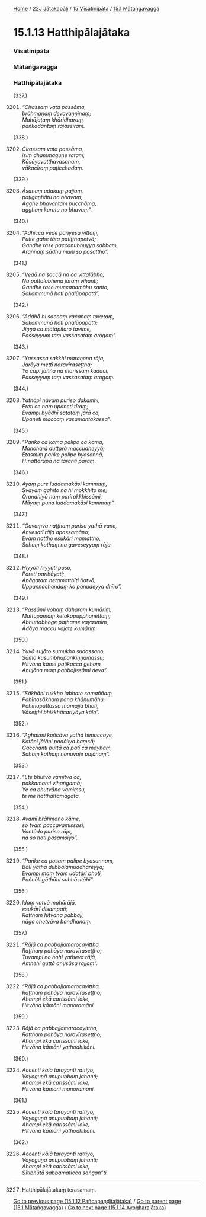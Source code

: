 
[Home](/) / [22J Jātakapāḷi](/tipitaka/22J.md) / [15 Vīsatinipāta](/tipitaka/22J/15.md) / [15.1 Mātaṅgavagga](/tipitaka/22J/15/15.1.md)

# 15.1.13 Hatthipālajātaka

### Vīsatinipāta

### Mātaṅgavagga

### Hatthipālajātaka

(337.)

3201. _“Cirassaṃ vata passāma,_  
_brāhmaṇaṃ devavaṇṇinaṃ;_  
_Mahājaṭaṃ khāridharaṃ,_  
_paṅkadantaṃ rajassiraṃ._  


(338.)

3202. _Cirassaṃ vata passāma,_  
_isiṃ dhammaguṇe rataṃ;_  
_Kāsāyavatthavasanaṃ,_  
_vākacīraṃ paṭicchadaṃ._  


(339.)

3203. _Āsanaṃ udakaṃ pajjaṃ,_  
_paṭigaṇhātu no bhavaṃ;_  
_Agghe bhavantaṃ pucchāma,_  
_agghaṃ kurutu no bhavaṃ”._  


(340.)

3204. _“Adhicca vede pariyesa vittaṃ,_  
_Putte gahe tāta patiṭṭhapetvā;_  
_Gandhe rase paccanubhuyya sabbaṃ,_  
_Araññaṃ sādhu muni so pasattho”._  


(341.)

3205. _“Vedā na saccā na ca vittalābho,_  
_Na puttalābhena jaraṃ vihanti;_  
_Gandhe rase muccanamāhu santo,_  
_Sakammunā hoti phalūpapatti”._  


(342.)

3206. _“Addhā hi saccaṃ vacanaṃ tavetaṃ,_  
_Sakammunā hoti phalūpapatti;_  
_Jiṇṇā ca mātāpitaro tavīme,_  
_Passeyyuṃ taṃ vassasataṃ arogaṃ”._  


(343.)

3207. _“Yassassa sakkhī maraṇena rāja,_  
_Jarāya mettī naravīraseṭṭha;_  
_Yo cāpi jaññā na marissaṃ kadāci,_  
_Passeyyuṃ taṃ vassasataṃ arogaṃ._  


(344.)

3208. _Yathāpi nāvaṃ puriso dakamhi,_  
_Ereti ce naṃ upaneti tīraṃ;_  
_Evampi byādhī satataṃ jarā ca,_  
_Upaneti maccaṃ vasamantakassa”._  


(345.)

3209. _“Paṅko ca kāmā palipo ca kāmā,_  
_Manoharā duttarā maccudheyyā;_  
_Etasmiṃ paṅke palipe byasannā,_  
_Hīnattarūpā na taranti pāraṃ._  


(346.)

3210. _Ayaṃ pure luddamakāsi kammaṃ,_  
_Svāyaṃ gahīto na hi mokkhito me;_  
_Orundhiyā naṃ parirakkhissāmi,_  
_Māyaṃ puna luddamakāsi kammaṃ”._  


(347.)

3211. _“Gavaṃva naṭṭhaṃ puriso yathā vane,_  
_Anvesatī rāja apassamāno;_  
_Evaṃ naṭṭho esukārī mamattho,_  
_Sohaṃ kathaṃ na gaveseyyaṃ rāja._  


(348.)

3212. _Hiyyoti hiyyati poso,_  
_Pareti parihāyati;_  
_Anāgataṃ netamatthīti ñatvā,_  
_Uppannachandaṃ ko panudeyya dhīro”._  


(349.)

3213. _“Passāmi vohaṃ daharaṃ kumāriṃ,_  
_Mattūpamaṃ ketakapupphanettaṃ;_  
_Abhuttabhoge paṭhame vayasmiṃ,_  
_Ādāya maccu vajate kumāriṃ._  


(350.)

3214. _Yuvā sujāto sumukho sudassano,_  
_Sāmo kusumbhaparikiṇṇamassu;_  
_Hitvāna kāme paṭikacca gehaṃ,_  
_Anujāna maṃ pabbajissāmi deva”._  


(351.)

3215. _“Sākhāhi rukkho labhate samaññaṃ,_  
_Pahīnasākhaṃ pana khāṇumāhu;_  
_Pahīnaputtassa mamajja bhoti,_  
_Vāseṭṭhi bhikkhācariyāya kālo”._  


(352.)

3216. _“Aghasmi koñcāva yathā himaccaye,_  
_Katāni jālāni padāliya haṃsā;_  
_Gacchanti puttā ca patī ca mayhaṃ,_  
_Sāhaṃ kathaṃ nānuvaje pajānaṃ”._  


(353.)

3217. _“Ete bhutvā vamitvā ca,_  
_pakkamanti vihaṅgamā;_  
_Ye ca bhutvāna vamiṃsu,_  
_te me hatthattamāgatā._  


(354.)

3218. _Avamī brāhmaṇo kāme,_  
_so tvaṃ paccāvamissasi;_  
_Vantādo puriso rāja,_  
_na so hoti pasaṃsiyo”._  


(355.)

3219. _“Paṅke ca posaṃ palipe byasannaṃ,_  
_Balī yathā dubbalamuddhareyya;_  
_Evampi maṃ tvaṃ udatāri bhoti,_  
_Pañcāli gāthāhi subhāsitāhi”._  


(356.)

3220. _Idaṃ vatvā mahārājā,_  
_esukārī disampati;_  
_Raṭṭhaṃ hitvāna pabbaji,_  
_nāgo chetvāva bandhanaṃ._  


(357.)

3221. _“Rājā ca pabbajjamarocayittha,_  
_Raṭṭhaṃ pahāya naravīraseṭṭho;_  
_Tuvampi no hohi yatheva rājā,_  
_Amhehi guttā anusāsa rajjaṃ”._  


(358.)

3222. _“Rājā ca pabbajjamarocayittha,_  
_Raṭṭhaṃ pahāya naravīraseṭṭho;_  
_Ahampi ekā carissāmi loke,_  
_Hitvāna kāmāni manoramāni._  


(359.)

3223. _Rājā ca pabbajjamarocayittha,_  
_Raṭṭhaṃ pahāya naravīraseṭṭho;_  
_Ahampi ekā carissāmi loke,_  
_Hitvāna kāmāni yathodhikāni._  


(360.)

3224. _Accenti kālā tarayanti rattiyo,_  
_Vayoguṇā anupubbaṃ jahanti;_  
_Ahampi ekā carissāmi loke,_  
_Hitvāna kāmāni manoramāni._  


(361.)

3225. _Accenti kālā tarayanti rattiyo,_  
_Vayoguṇā anupubbaṃ jahanti;_  
_Ahampi ekā carissāmi loke,_  
_Hitvāna kāmāni yathodhikāni._  


(362.)

3226. _Accenti kālā tarayanti rattiyo,_  
_Vayoguṇā anupubbaṃ jahanti;_  
_Ahampi ekā carissāmi loke,_  
_Sītibhūtā sabbamaticca saṅgan”ti._  


---

3227. Hatthipālajātakaṃ terasamaṃ.



[Go to previous page (15.1.12 Pañcapaṇḍitajātaka)](/tipitaka/22J/15/15.1/15.1.12.md) / [Go to parent page (15.1 Mātaṅgavagga)](/tipitaka/22J/15/15.1.md) / [Go to next page (15.1.14 Ayogharajātaka)](/tipitaka/22J/15/15.1/15.1.14.md)


